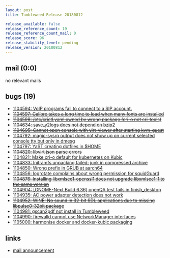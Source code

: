 ```yaml
---
layout: post
title: Tumbleweed Release 20180812

release_available: false
release_reference_count: 19
release_reference_count_mail: 0
release_score: 96
release_stability_level: pending
release_version: 20180812
---
```


## mail (0:0)

no relevant mails

## bugs (19)

<!--more-->

- [1104594: VoIP programs fail to connect to a SIP account.](https://bugzilla.opensuse.org/show_bug.cgi?id=1104594)
- ~~[1104597: Calibre takes a long time to load when many fonts are installed](https://bugzilla.opensuse.org/show_bug.cgi?id=1104597)~~
- ~~[1104598: /etc/crictl.yaml owned by wrong package (cri-o not cri-tools)](https://bugzilla.opensuse.org/show_bug.cgi?id=1104598)~~
- ~~[1104634: save_y2logs does not depend on bzip2](https://bugzilla.opensuse.org/show_bug.cgi?id=1104634)~~
- ~~[1104695: Cannot open console with virt-viewer after starting kvm-guest](https://bugzilla.opensuse.org/show_bug.cgi?id=1104695)~~
- [1104792: magic-sysrq output does not show up on current selected console tty but only in dmesg](https://bugzilla.opensuse.org/show_bug.cgi?id=1104792)
- [1104797: YaST creating dotfiles in $HOME](https://bugzilla.opensuse.org/show_bug.cgi?id=1104797)
- ~~[1104820: libvirt json parse errors](https://bugzilla.opensuse.org/show_bug.cgi?id=1104820)~~
- [1104821: Make cri-o default for kubernetes on Kubic](https://bugzilla.opensuse.org/show_bug.cgi?id=1104821)
- [1104833: Initramfs unpacking failed: junk in compressed archive](https://bugzilla.opensuse.org/show_bug.cgi?id=1104833)
- [1104850: Wrong prefix in GRUB at aarch64](https://bugzilla.opensuse.org/show_bug.cgi?id=1104850)
- [1104856: logrotate complains about wrong permission for squidGuard](https://bugzilla.opensuse.org/show_bug.cgi?id=1104856)
- ~~[1104876: Installing libxmlsec1-openssl1 does not upgrade libxmlsec1-1 to the same version](https://bugzilla.opensuse.org/show_bug.cgi?id=1104876)~~
- [1104904: \[GNOME-Next Build 6.36\] openQA test fails in finish_desktop](https://bugzilla.opensuse.org/show_bug.cgi?id=1104904)
- [1104935: AC power adapter detection does not work](https://bugzilla.opensuse.org/show_bug.cgi?id=1104935)
- ~~[1104952: WINE: No sound in 32-bit SDL applications due to missing libpulse0-32bit package](https://bugzilla.opensuse.org/show_bug.cgi?id=1104952)~~
- [1104981: gscan2pdf not install in Tumbleweed](https://bugzilla.opensuse.org/show_bug.cgi?id=1104981)
- [1104990: firewalld cannot use NetworkManager interfaces](https://bugzilla.opensuse.org/show_bug.cgi?id=1104990)
- [1105000: harmonise docker and docker-kubic packaging](https://bugzilla.opensuse.org/show_bug.cgi?id=1105000)



## links

- [mail announcement](https://lists.opensuse.org/opensuse-factory/2018-08/msg00181.html)
